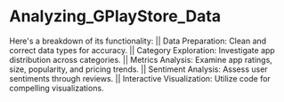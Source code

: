# Analyzing_GPlayStore_Data
Here's a breakdown of its functionality:
|| Data Preparation: Clean and correct data types for accuracy.
|| Category Exploration: Investigate app distribution across categories.
|| Metrics Analysis: Examine app ratings, size, popularity, and pricing trends.
|| Sentiment Analysis: Assess user sentiments through reviews.
|| Interactive Visualization: Utilize code for compelling visualizations.
